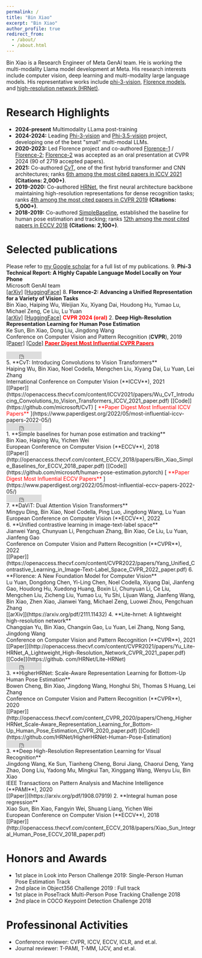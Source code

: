 ```yaml
---
permalink: /
title: "Bin Xiao"
excerpt: "Bin Xiao"
author_profile: true
redirect_from: 
  - /about/
  - /about.html
---
```


Bin Xiao is a Research Engineer of Meta GenAI team. He is working the multi-modality Llama model development at Meta. His research interests include computer vision, deep learning and multi-modality large language models. His representative works include [phi-3-vision](https://huggingface.co/microsoft/Phi-3-vision-128k-instruct), [Florence models](https://huggingface.co/collections/microsoft/florence-6669f44df0d87d9c3bfb76de), and [high-resolution network (HRNet)](https://github.com/HRNet). 

Research Highlights
======
- **2024-present** Multimodality LLama post-training
- **2024-2024:** Leading [Phi-3-vision](https://huggingface.co/microsoft/Phi-3-vision-128k-instruct) and [Phi-3.5-vision](https://huggingface.co/microsoft/Phi-3.5-vision-instruct) project, developing one of the best "small" multi-modal LLMs.
- **2020-2023:** Led Florence project and co-authored [Florence-1](https://arxiv.org/pdf/2111.11432) / [Florence-2](https://arxiv.org/pdf/2311.06242.pdf); [Florence-2](https://arxiv.org/pdf/2311.06242.pdf) was accepted as an oral presentation at CVPR 2024 (90 of 2719 accepted papers).
- **2021:** Co-authored [CvT](https://openaccess.thecvf.com/content/ICCV2021/papers/Wu_CvT_Introducing_Convolutions_to_Vision_Transformers_ICCV_2021_paper.pdf), one of the first hybrid transformer and CNN architectures; ranks [6th among the most cited papers in ICCV 2021](https://www.paperdigest.org/2023/09/most-influential-iccv-papers-2023-09/) **(Citations: 2,000+)**.
- **2019-2020:** Co-authored [HRNet](https://arxiv.org/pdf/1908.07919), the first neural architecture backbone maintaining high-resolution representations for dense recognition tasks; ranks [4th among the most cited papers in CVPR 2019](https://www.paperdigest.org/2023/09/most-influential-cvpr-papers-2023-09/) **(Citations: 5,000+)**.
- **2018-2019:** Co-authored [SimpleBaseline](http://openaccess.thecvf.com/content_ECCV_2018/papers/Bin_Xiao_Simple_Baselines_for_ECCV_2018_paper.pdf), established the baseline for human pose estimation and tracking; ranks [12th among the most cited papers in ECCV 2018](https://www.paperdigest.org/2023/09/most-influential-eccv-papers-2023-09/) **(Citations: 2,100+)**.


Selected publications
======
Please refer to [my Google scholar](https://scholar.google.com/citations?view_op=list_works&hl=en&hl=en&user=t5HZdzoAAAAJ) for a full list of my publications.
9. **Phi-3 Technical Report: A Highly Capable Language Model Locally on Your Phone** <br>
   Microsoft GenAI team <br>
   [[arXiv]](https://arxiv.org/abs/2404.14219) [[HuggingFace]](https://huggingface.co/microsoft/Phi-3-vision-128k-instruct)
8. **Florence-2: Advancing a Unified Representation for a Variety of Vision Tasks** <br>
   Bin Xiao, Haiping Wu, Weijian Xu, Xiyang Dai, Houdong Hu, Yumao Lu, Michael Zeng, Ce Liu, Lu Yuan <br>
   [[arXiv]](https://arxiv.org/pdf/2311.06242.pdf) [[HuggingFace]](https://huggingface.co/microsoft/Florence-2-large) <span style="color:red"> **CVPR 2024 (oral)** </span> 
2. **Deep High-Resolution Representation Learning for Human Pose Estimation** <br>
   Ke Sun, Bin Xiao, Dong Liu, Jingdong Wang <br>
   Conference on Computer Vision and Pattern Recognition (**CVPR**), 2019 <br>
   [[Paper]](https://openaccess.thecvf.com/content_CVPR_2019/papers/Sun_Deep_High-Resolution_Representation_Learning_for_Human_Pose_Estimation_CVPR_2019_paper.pdf) [[Code]](https://github.com/leoxiaobin/deep-high-resolution-net.pytorch) [<span style="color:red"> **Paper Digest Most Influential CVPR Papers** </span>](https://www.paperdigest.org/2022/05/most-influential-cvpr-papers-2022-05/)
   <div><iframe src="https://ghbtns.com/github-btn.html?user=leoxiaobin&repo=deep-high-resolution-net.pytorch&type=star&count=true" frameborder="0" scrolling="0" width="94px" height="20px"></iframe></div>
5. **CvT: Introducing Convolutions to Vision Transformers** <br>
   Haiping Wu, Bin Xiao, Noel Codella, Mengchen Liu, Xiyang Dai, Lu Yuan, Lei Zhang <br>
   International Conference on Computer Vision (**ICCV**), 2021<br>
   [[Paper]](https://openaccess.thecvf.com/content/ICCV2021/papers/Wu_CvT_Introducing_Convolutions_to_Vision_Transformers_ICCV_2021_paper.pdf) [[Code]](https://github.com/microsoft/CvT) [<span style="color:red"> **Paper Digest Most Influential ICCV Papers** </span>](https://www.paperdigest.org/2022/05/most-influential-iccv-papers-2022-05/)
   <div><iframe src="https://ghbtns.com/github-btn.html?user=microsoft&repo=CvT&type=star&count=true" frameborder="0" scrolling="0" width="94px" height="20px"></iframe></div>
1. **Simple baselines for human pose estimation and tracking** <br>
   Bin Xiao, Haiping Wu, Yichen Wei <br>
   European Conference on Computer Vision (**ECCV**), 2018 <br>
   [[Paper]](http://openaccess.thecvf.com/content_ECCV_2018/papers/Bin_Xiao_Simple_Baselines_for_ECCV_2018_paper.pdf) [[Code]](https://github.com/microsoft/human-pose-estimation.pytorch) [<span style="color:red"> **Paper Digest Most Influential ECCV Papers** </span>](https://www.paperdigest.org/2022/05/most-influential-eccv-papers-2022-05/)
   <div><iframe src="https://ghbtns.com/github-btn.html?user=microsoft&repo=human-pose-estimation.pytorch&type=star&count=true" frameborder="0" scrolling="0" width="94px" height="20px"></iframe></div>
7. **DaViT: Dual Attention Vision Transformers** <br>
   Mingyu Ding, Bin Xiao, Noel Codella, Ping Luo, Jingdong Wang, Lu Yuan <br>
   European Conference on Computer Vision (**ECCV**), 2022 <br>
6. **Unified contrastive learning in image-text-label space** <br>
   Jianwei Yang, Chunyuan Li, Pengchuan Zhang, Bin Xiao, Ce Liu, Lu Yuan, Jianfeng Gao <br> 
    Conference on Computer Vision and Pattern Recognition (**CVPR**), 2022 <br>
    [[Paper]](https://openaccess.thecvf.com/content/CVPR2022/papers/Yang_Unified_Contrastive_Learning_in_Image-Text-Label_Space_CVPR_2022_paper.pdf)
6. **Florence: A New Foundation Model for Computer Vision** <br>
   Lu Yuan, Dongdong Chen, Yi-Ling Chen, Noel Codella, Xiyang Dai, Jianfeng Gao, Houdong Hu, Xuedong Huang, Boxin Li, Chunyuan Li, Ce Liu, Mengchen Liu, Zicheng Liu, Yumao Lu, Yu Shi, Lijuan Wang, Jianfeng Wang, Bin Xiao, Zhen Xiao, Jianwei Yang, Michael Zeng, Luowei Zhou, Pengchuan Zhang <br>
   [[arXiv]](https://arxiv.org/pdf/2111.11432)
4. **Lite-hrnet: A lightweight high-resolution network** <br>
   Changqian Yu, Bin Xiao, Changxin Gao, Lu Yuan, Lei Zhang, Nong Sang, Jingdong Wang <br>
   Conference on Computer Vision and Pattern Recognition (**CVPR**), 2021 <br>
   [[Paper]](http://openaccess.thecvf.com/content/CVPR2021/papers/Yu_Lite-HRNet_A_Lightweight_High-Resolution_Network_CVPR_2021_paper.pdf) [[Code]](https://github. com/HRNet/Lite-HRNet)
   <div><iframe src="https://ghbtns.com/github-btn.html?user=HRNet&repo=Lite-HRNet&type=star&count=true" frameborder="0" scrolling="0" width="94px" height="20px"></iframe></div>
3. **HigherHRNet: Scale-Aware Representation Learning for Bottom-Up Human Pose Estimation** <br>
   Bowen Cheng, Bin Xiao, Jingdong Wang, Honghui Shi, Thomas S Huang, Lei Zhang <br>
   Conference on Computer Vision and Pattern Recognition (**CVPR**), 2020 <br>
   [[Paper]](http://openaccess.thecvf.com/content_CVPR_2020/papers/Cheng_HigherHRNet_Scale-Aware_Representation_Learning_for_Bottom-Up_Human_Pose_Estimation_CVPR_2020_paper.pdf) [[Code]](https://github.com/HRNet/HigherHRNet-Human-Pose-Estimation)
   <div><iframe src="https://ghbtns.com/github-btn.html?user=HRNet&repo=HigherHRNet-Human-Pose-Estimation&type=star&count=true" frameborder="0" scrolling="0" width="94px" height="20px"></iframe></div>
3. **Deep High-Resolution Representation Learning for Visual Recognition** <br>
   Jingdong Wang, Ke Sun, Tianheng Cheng, Borui Jiang, Chaorui Deng, Yang Zhao, Dong Liu, Yadong Mu, Mingkui Tan, Xinggang Wang, Wenyu Liu, Bin Xiao <br>
   IEEE Transactions on Pattern Analysis and Machine Intelligence (**PAMI**), 2020 <br>
   [[Paper]](https://arxiv.org/pdf/1908.07919)
2. **Integral human pose regression** <br>
   Xiao Sun, Bin Xiao, Fangyin Wei, Shuang Liang, Yichen Wei <br>
    European Conference on Computer Vision (**ECCV**), 2018 <br>
    [[Paper]](http://openaccess.thecvf.com/content_ECCV_2018/papers/Xiao_Sun_Integral_Human_Pose_ECCV_2018_paper.pdf)



Honors and Awards
======
- 1st place in Look into Person Challenge 2019: Single-Person Human Pose Estimation Track
- 2nd place in Object356 Challenge 2019 : Full track
- 1st place in PoseTrack Multi-Person Pose Tracking Challenge 2018
- 2nd place in COCO Keypoint Detection Challenge 2018

Professinonal Activities
======
- Conference reviewer: CVPR, ICCV, ECCV, ICLR, and et.al. 
- Journal reviewer: T-PAMI, T-MM, IJCV, and et.al.
